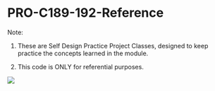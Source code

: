 # PRO-C189-192-Reference
Note: 
1. These are Self Design Practice Project Classes, designed to keep practice the concepts learned in the module.

2. This code is ONLY for referential purposes. 

<img src="https://github.com/whitehatjr/PRO-C189-192-Reference/blob/89c41c8c37bb5fc5a41d1cdece16a785a701dfd3/output/PRO_Self_Design_OP.gif" />
